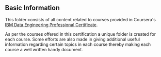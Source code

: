 ## Basic Information

This folder consists of all content related to courses provided in Coursera's [IBM Data Engineering Professional Certificate](https://in.coursera.org/professional-certificates/ibm-data-engineer).

As per the courses offered in this certification a unique folder is created for each course. Some efforts are also made in giving additional useful information regarding certain topics in each course thereby making each course a well written handy document.